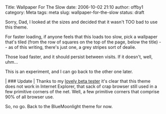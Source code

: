 Title: Wallpaper For The Slow
date: 2006-10-02 21:10
author: offby1
category: Meta
tags: meta
slug: wallpaper-for-the-slow
status: draft

Sorry, Dad, I looked at the sizes and decided that it wasn't TOO bad to use this theme.

For faster loading, if anyone feels that this loads too slow, pick a wallpaper that's tiled (from the row of squares on the top of the page, below the title) \-- as of this writing, there's just one, a grey stripes sort of dealie.

Those load faster, and it should persist between visits. If it doesn't, well, uhm\...

This is an experiment, and I can go back to the other one later.

| \### Update
| Thanks to my [lovely beta tester](http://xraystar.livejournal.com/) it's clear that this theme does not work in Internet Explorer, that sack of crap browser still used in a few primitive corners of the net. Well, a few primitive corners that comprise 90% of all browser use.

So, no go. Back to the BlueMoonlight theme for now.
